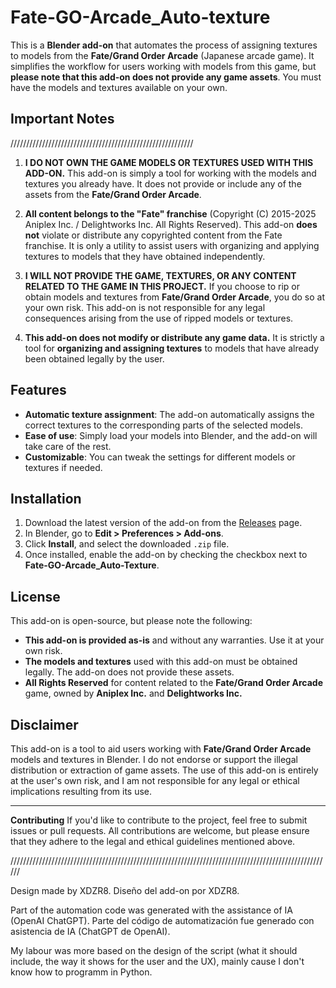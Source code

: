 # Fate-GO-Arcade_Auto-texture

This is a **Blender add-on** that automates the process of assigning textures to models from the **Fate/Grand Order Arcade** (Japanese arcade game). It simplifies the workflow for users working with models from this game, but **please note that this add-on does not provide any game assets**. You must have the models and textures available on your own.

## Important Notes

//////////////////////////////////////////////////////////

1. **I DO NOT OWN THE GAME MODELS OR TEXTURES USED WITH THIS ADD-ON.**
   This add-on is simply a tool for working with the models and textures you already have. It does not provide or include any of the assets from the **Fate/Grand Order Arcade**.

2. **All content belongs to the "Fate" franchise** (Copyright (C) 2015-2025 Aniplex Inc. / Delightworks Inc. All Rights Reserved).
   This add-on **does not** violate or distribute any copyrighted content from the Fate franchise. It is only a utility to assist users with organizing and applying textures to models that they have obtained independently.

3. **I WILL NOT PROVIDE THE GAME, TEXTURES, OR ANY CONTENT RELATED TO THE GAME IN THIS PROJECT.**
   If you choose to rip or obtain models and textures from **Fate/Grand Order Arcade**, you do so at your own risk. This add-on is not responsible for any legal consequences arising from the use of ripped models or textures.

4. **This add-on does not modify or distribute any game data.**
   It is strictly a tool for **organizing and assigning textures** to models that have already been obtained legally by the user.

## Features

* **Automatic texture assignment**: The add-on automatically assigns the correct textures to the corresponding parts of the selected models.
* **Ease of use**: Simply load your models into Blender, and the add-on will take care of the rest.
* **Customizable**: You can tweak the settings for different models or textures if needed.

## Installation

1. Download the latest version of the add-on from the [Releases](https://github.com/your-username/Fate-GO-Arcade_Auto-Texture/releases) page.
2. In Blender, go to **Edit > Preferences > Add-ons**.
3. Click **Install**, and select the downloaded `.zip` file.
4. Once installed, enable the add-on by checking the checkbox next to **Fate-GO-Arcade\_Auto-Texture**.

## License

This add-on is open-source, but please note the following:

* **This add-on is provided as-is** and without any warranties. Use it at your own risk.
* **The models and textures** used with this add-on must be obtained legally. The add-on does not provide these assets.
* **All Rights Reserved** for content related to the **Fate/Grand Order Arcade** game, owned by **Aniplex Inc.** and **Delightworks Inc.**

## Disclaimer

This add-on is a tool to aid users working with **Fate/Grand Order Arcade** models and textures in Blender. I do not endorse or support the illegal distribution or extraction of game assets. The use of this add-on is entirely at the user's own risk, and I am not responsible for any legal or ethical implications resulting from its use.

---

**Contributing**
If you'd like to contribute to the project, feel free to submit issues or pull requests. All contributions are welcome, but please ensure that they adhere to the legal and ethical guidelines mentioned above.

//////////////////////////////////////////////////////////////////////////////////////////////////////

Design made by XDZR8.
Diseño del add-on por XDZR8.

Part of the automation code was generated with the assistance of IA (OpenAI ChatGPT).
Parte del código de automatización fue generado con asistencia de IA (ChatGPT de OpenAI).

My labour was more based on the design of the script (what it should include, the way it shows for the user and the UX), mainly cause I don't know how to programm in Python.